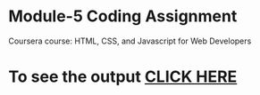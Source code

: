 # Module-5 Coding Assignment

Coursera course: HTML, CSS, and Javascript for Web Developers

# To see the output [CLICK HERE](https://dharmik111.github.io/Coursera-Test/site/module_5/index.html)
